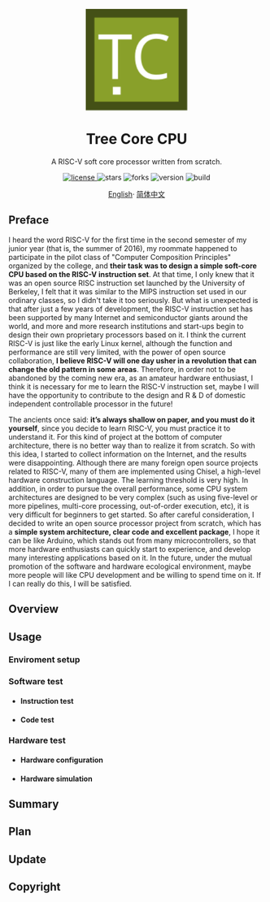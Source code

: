<p align="center">
    <img width="200px" src="./.images/tree_core_logo.svg" align="center" alt="Tree Core CPU" />
    <h1 align="center">Tree Core CPU</h1>
    <p align="center">A RISC-V soft core processor written from scratch.</p>
</p>
<p align="center">
    <a href="./LICENSE">
        <img alt="license" src="https://img.shields.io/github/license/microdynamics-cpu/tree_core_cpu.svg" />
    </a>
    <img alt="stars" src="https://img.shields.io/github/stars/microdynamics-cpu/tree_core_cpu.svg" />
    <img alt="forks" src="https://img.shields.io/github/forks/microdynamics-cpu/tree_core_cpu.svg" />
    <img alt="version" src="https://img.shields.io/badge/version-1.0.0-FF69B4.svg" />
    <img alt="build" src="https://travis-ci.org/microdynamics-cpu/tree_core_cpu.svg?branch=main" />
</p>

<p align="center">
    <a href="./README.md">English</a>·
    <a href="./README_zh-CN.md">简体中文</a>
</p>

## Preface

I heard the word RISC-V for the first time in the second semester of my junior year (that is, the summer of 2016), my roommate happened to participate in the pilot class of "Computer Composition Principles" organized by the college, and **their task was to design a simple soft-core CPU based on the RISC-V instruction set**. At that time, I only knew that it was an open source RISC instruction set launched by the University of Berkeley, I felt that it was similar to the MIPS instruction set used in our ordinary classes, so I didn't take it too seriously. But what is unexpected is that after just a few years of development, the RISC-V instruction set has been supported by many Internet and semiconductor giants around the world, and more and more research institutions and start-ups begin to design their own proprietary processors based on it. I think the current RISC-V is just like the early Linux kernel, although the function and performance are still very limited, with the power of open source collaboration, **I believe RISC-V will one day usher in a revolution that can change the old pattern in some areas**. Therefore, in order not to be abandoned by the coming new era, as an amateur hardware enthusiast, I think it is necessary for me to learn the RISC-V instruction set, maybe I will have the opportunity to contribute to the design and R & D of domestic independent controllable processor in the future!

The ancients once said: **it’s always shallow on paper, and you must do it yourself**, since you decide to learn RISC-V, you must practice it to understand it. For this kind of project at the bottom of computer architecture, there is no better way than to realize it from scratch. So with this idea, I started to collect information on the Internet, and the results were disappointing. Although there are many foreign open source projects related to RISC-V, many of them are implemented using Chisel, a high-level hardware construction language. The learning threshold is very high. In addition, in order to pursue the overall performance, some CPU system architectures are designed to be very complex (such as using five-level or more pipelines, multi-core processing, out-of-order execution, etc), it is very difficult for beginners to get started. So after careful consideration,  I decided to write an open source processor project from scratch, which has a **simple system architecture, clear code and excellent package**, I hope it can be like Arduino, which stands out from many microcontrollers, so that more hardware enthusiasts can quickly start to experience, and develop many interesting applications based on it. In the future, under the mutual promotion of the software and hardware ecological environment, maybe more people will like CPU development and be willing to spend time on it. If I can really do this, I will be satisfied.

## Overview

## Usage

### Enviroment setup

### Software test

- #### Instruction test

- #### Code test

### Hardware test

- #### Hardware configuration

- #### Hardware simulation

## Summary

## Plan

## Update

## Copyright

